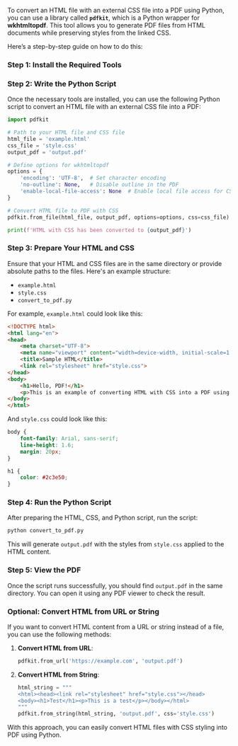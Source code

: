 To convert an HTML file with an external CSS file into a PDF using Python, you can use a library called **`pdfkit`**, which is a Python wrapper for **wkhtmltopdf**. This tool allows you to generate PDF files from HTML documents while preserving styles from the linked CSS.

Here’s a step-by-step guide on how to do this:

### Step 1: Install the Required Tools



### Step 2: Write the Python Script

Once the necessary tools are installed, you can use the following Python script to convert an HTML file with an external CSS file into a PDF:

~~~python
import pdfkit

# Path to your HTML file and CSS file
html_file = 'example.html'
css_file = 'style.css'
output_pdf = 'output.pdf'

# Define options for wkhtmltopdf
options = {
    'encoding': 'UTF-8',  # Set character encoding
    'no-outline': None,   # Disable outline in the PDF
    'enable-local-file-access': None  # Enable local file access for CSS
}

# Convert HTML file to PDF with CSS
pdfkit.from_file(html_file, output_pdf, options=options, css=css_file)

print(f'HTML with CSS has been converted to {output_pdf}')
~~~

### Step 3: Prepare Your HTML and CSS

Ensure that your HTML and CSS files are in the same directory or provide absolute paths to the files. Here's an example structure:

- `example.html`
- `style.css`
- `convert_to_pdf.py`

For example, `example.html` could look like this:

```html
<!DOCTYPE html>
<html lang="en">
<head>
    <meta charset="UTF-8">
    <meta name="viewport" content="width=device-width, initial-scale=1.0">
    <title>Sample HTML</title>
    <link rel="stylesheet" href="style.css">
</head>
<body>
    <h1>Hello, PDF!</h1>
    <p>This is an example of converting HTML with CSS into a PDF using Python.</p>
</body>
</html>
```

And `style.css` could look like this:

```css
body {
    font-family: Arial, sans-serif;
    line-height: 1.6;
    margin: 20px;
}

h1 {
    color: #2c3e50;
}
```

### Step 4: Run the Python Script

After preparing the HTML, CSS, and Python script, run the script:

```bash
python convert_to_pdf.py
```

This will generate `output.pdf` with the styles from `style.css` applied to the HTML content.

### Step 5: View the PDF

Once the script runs successfully, you should find `output.pdf` in the same directory. You can open it using any PDF viewer to check the result.

### Optional: Convert HTML from URL or String

If you want to convert HTML content from a URL or string instead of a file, you can use the following methods:

1. **Convert HTML from URL**:
   ```python
   pdfkit.from_url('https://example.com', 'output.pdf')
   ```

2. **Convert HTML from String**:
   ```python
   html_string = """
   <html><head><link rel="stylesheet" href="style.css"></head>
   <body><h1>Test</h1><p>This is a test</p></body></html>
   """
   pdfkit.from_string(html_string, 'output.pdf', css='style.css')
   ```

With this approach, you can easily convert HTML files with CSS styling into PDF using Python.
